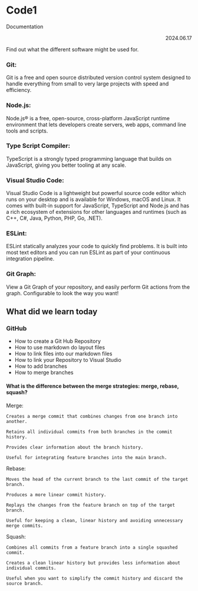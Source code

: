# Code1
Documentation 

<div align="right">2024.06.17</div>

Find out what the different software might be used for. 

 

### Git: 

Git is a free and open source distributed version control system designed to handle everything from small to very large projects with speed and efficiency. 

### Node.js: 

Node.js® is a free, open-source, cross-platform JavaScript runtime environment that lets developers create servers, web apps, command line tools and scripts. 

### Type Script Compiler: 

TypeScript is a strongly typed programming language that builds on JavaScript, giving you better tooling at any scale. 

### Visual Studio Code: 

Visual Studio Code is a lightweight but powerful source code editor which runs on your desktop and is available for Windows, macOS and Linux. It comes with built-in support for JavaScript, TypeScript and Node.js and has a rich ecosystem of extensions for other languages and runtimes (such as C++, C#, Java, Python, PHP, Go, .NET). 

### ESLint: 

ESLint statically analyzes your code to quickly find problems. It is built into most text editors and you can run ESLint as part of your continuous integration pipeline. 

### Git Graph: 

View a Git Graph of your repository, and easily perform Git actions from the graph. Configurable to look the way you want!

## What did we learn today

### GitHub

- How to create a Git Hub Repository
- How to use markdown do layout files
- How to link files into our markdown files
- How to link your Repository to Visual Studio
- How to add branches
- How to merge branches

#### What is the difference between the merge strategies: merge, rebase, squash?
Merge:

    Creates a merge commit that combines changes from one branch into another.

    Retains all individual commits from both branches in the commit history.

    Provides clear information about the branch history.

    Useful for integrating feature branches into the main branch.

Rebase:

    Moves the head of the current branch to the last commit of the target branch.

    Produces a more linear commit history.

    Replays the changes from the feature branch on top of the target branch.

    Useful for keeping a clean, linear history and avoiding unnecessary merge commits.

Squash:

    Combines all commits from a feature branch into a single squashed commit.

    Creates a clean linear history but provides less information about individual commits.

    Useful when you want to simplify the commit history and discard the source branch.